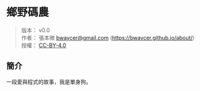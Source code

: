 鄉野碼農
=======


> 版本： v0.0<br />
> 作者： 張本微 <bwaycer@gmail.com> (https://bwaycer.github.io/about/)<br />
> 授權： [CC-BY-4.0](https://creativecommons.org/licenses/by/4.0/deed.zh_TW)



## 簡介


一段愛與程式的故事，我是單身狗。

